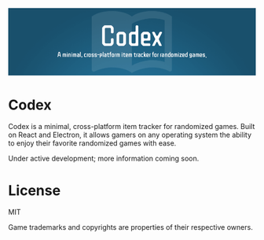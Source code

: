 <!-- markdownlint-disable MD033 -->

<div align="center">
  <img alt="Codex" src="assets/github-banner.png" width="880">
</div>

# Codex

Codex is a minimal, cross-platform item tracker for randomized games. Built on React and Electron, it allows gamers on any operating system the ability to enjoy their favorite randomized games with ease.

Under active development; more information coming soon.

# License

MIT

Game trademarks and copyrights are properties of their respective owners.
